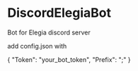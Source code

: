 # DiscordElegiaBot
Bot for Elegia discord server

add config.json with

{
    "Token": "your_bot_token",
    "Prefix": ";"
}
